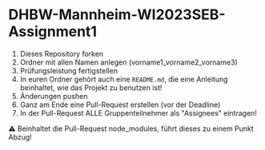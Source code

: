 # DHBW-Mannheim-WI2023SEB-Assignment1

1) Dieses Repository forken
2) Ordner mit allen Namen anlegen (vorname1_vorname2_vorname3)
3) Prüfungsleistung fertigstellen
4) In euren Ordner gehört auch eine `README.md`, die eine Anleitung beinhaltet, wie das Projekt zu benutzen ist!
5) Änderungen pushen
6) Ganz am Ende eine Pull-Request erstellen (vor der Deadline)
7) In der Pull-Request ALLE Gruppenteilnehmer als "Assignees" eintragen!

⚠️ Beinhaltet die Pull-Request node_modules, führt dieses zu einem Punkt Abzug!

